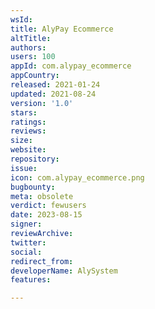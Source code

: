 ```yaml
---
wsId: 
title: AlyPay Ecommerce
altTitle: 
authors: 
users: 100
appId: com.alypay_ecommerce
appCountry: 
released: 2021-01-24
updated: 2021-08-24
version: '1.0'
stars: 
ratings: 
reviews: 
size: 
website: 
repository: 
issue: 
icon: com.alypay_ecommerce.png
bugbounty: 
meta: obsolete
verdict: fewusers
date: 2023-08-15
signer: 
reviewArchive: 
twitter: 
social: 
redirect_from: 
developerName: AlySystem
features: 

---
```



